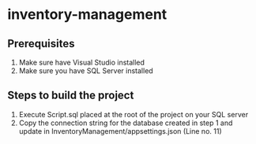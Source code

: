 # inventory-management

## Prerequisites

1. Make sure have Visual Studio installed
2. Make sure you have SQL Server installed

## Steps to build the project

1. Execute Script.sql placed at the root of the project on your SQL server
2. Copy the connection string for the database created in step 1 and update in InventoryManagement/appsettings.json (Line no. 11)
